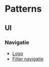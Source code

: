 # Patterns

## UI

### Navigatie

- [Logo](ui/navigatie/logo.md)
- [Filter navigatie](ui/navigatie/filter-navigatie.md)

